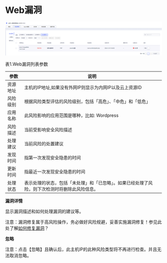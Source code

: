

# Web漏洞

![](/images/operation/events/Web漏洞.png)

表1.Web漏洞列表参数

|参数|说明|
|---|---|
| 资源地址  | 主机的IP地址,如果没有外网IP则显示为内网IP以及云上资源ID      |
|风险级别|根据风险类型评估的风险级别，包括「高危」、「中危」和「低危」|
|应用名称|此风险影响的应用范围是哪种，比如: Wordpress|
|风险描述|当前受影响安全风险描述|
|处理建议|当前风险的处置建议|
|发现时间|指第一次发现安全隐患的时间|
|更新时间|指最近一次发现安全隐患的时间|
|处理状态|表示处理的状态，包括「未处理」和「已忽略」。如果已经处理了风险，则下次检测时将删除此风险信息。|

**漏洞详情**

显示漏洞描述和如何处理漏洞的建议等。

<wrap
em>注意：漏洞修复属于高风险操作，务必做好风险规避，妥善实施漏洞修复！</wrap>参见此处了解[如何修复漏洞](uhids/faq/bugs)？

**忽略**

<wrap em>注意：点击【忽略】且确认后，此主机IP的此种风险类型将不再进行检查。并且无法取消忽略。</wrap>
